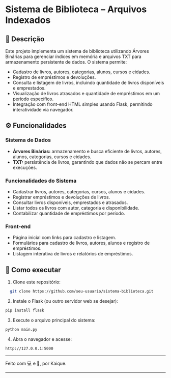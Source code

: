 # Sistema de Biblioteca – Arquivos Indexados

## 📌 Descrição

Este projeto implementa um sistema de biblioteca utilizando Árvores Binárias para gerenciar índices em memória e arquivos TXT para armazenamento persistente de dados. O sistema permite:

- Cadastro de livros, autores, categorias, alunos, cursos e cidades.
- Registro de empréstimos e devoluções.
- Consulta e listagem de livros, incluindo quantidade de livros disponíveis e emprestados.
- Visualização de livros atrasados e quantidade de empréstimos em um período específico.
- Integração com front-end HTML simples usando Flask, permitindo interatividade via navegador.

## ⚙️ Funcionalidades

### Sistema de Dados
- **Árvores Binárias:** armazenamento e busca eficiente de livros, autores, alunos, categorias, cursos e cidades.
- **TXT:** persistência de livros, garantindo que dados não se percam entre execuções.

### Funcionalidades do Sistema
- Cadastrar livros, autores, categorias, cursos, alunos e cidades.
- Registrar empréstimos e devoluções de livros.
- Consultar livros disponíveis, emprestados e atrasados.
- Listar todos os livros com autor, categoria e disponibilidade.
- Contabilizar quantidade de empréstimos por período.

### Front-end
- Página inicial com links para cadastro e listagem.
- Formulários para cadastro de livros, autores, alunos e registro de empréstimos.
- Listagem interativa de livros e relatórios de empréstimos.

## 🚀 Como executar

1. Clone este repositório:
 ```bash
   git clone https://github.com/seu-usuario/sistema-biblioteca.git
 ```   
2. Instale o Flask (ou outro servidor web se desejar):
 ```bash
pip install flask
```

3. Execute o arquivo principal do sistema:
  ```bash
python main.py
 ```

4. Abra o navegador e acesse:
 ```bash
http://127.0.0.1:5000
 ```

---

Feito com 💻 e 🧠, por Kaique.

--- 
